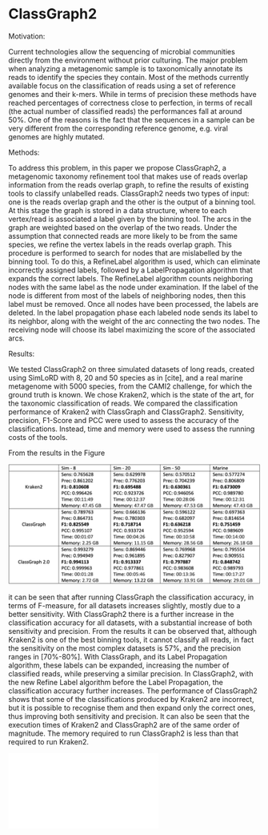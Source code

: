 # ClassGraph2

Motivation:

Current technologies allow the sequencing of microbial communities directly from the environment without prior culturing. The major problem
when analyzing a metagenomic sample is to taxonomically annotate its reads
to identify the species they contain. Most of the methods currently available
focus on the classification of reads using a set of reference genomes and their
k-mers. While in terms of precision these methods have reached percentages of
correctness close to perfection, in terms of recall (the actual number of classified
reads) the performances fall at around 50%. One of the reasons is the fact that
the sequences in a sample can be very different from the corresponding reference
genome, e.g. viral genomes are highly mutated.


Methods:

To address this problem, in this paper we propose ClassGraph2,
a metagenomic taxonomy refinement tool that makes use of reads overlap information from the reads overlap graph, to refine the results of existing tools to classify unlabelled reads. ClassGraph2 needs two types of input: one is the
reads overlap graph and the other is the output of a binning tool. At this stage
the graph is stored in a data structure, where to each vertex/read is associated
a label given by the binning tool. The arcs in the graph are weighted based
on the overlap of the two reads. Under the assumption that connected reads
are more likely to be from the same species, we refine the vertex labels in the
reads overlap graph. This procedure is performed to search for nodes that are
mislabelled by the binning tool. To do this, a RefineLabel algorithm is used,
which can eliminate incorrectly assigned labels, followed by a LabelPropagation
algorithm that expands the correct labels. The RefineLabel algorithm counts
neighboring nodes with the same label as the node under examination. If the
label of the node is different from most of the labels of neighboring nodes, then
this label must be removed. Once all nodes have been processed, the labels are
deleted. In the label propagation phase each labeled node sends its label to
its neighbor, along with the weight of the arc connecting the two nodes. The
receiving node will choose its label maximizing the score of the associated arcs.


Results:

We tested ClassGraph2 on three simulated datasets of long reads,
created using SimLoRD with 8, 20 and 50 species as in [cite], and a real marine metagenome with 5000 species, from the CAMI2 challenge, for which the
ground truth is known. We chose Kraken2, which is the state of the art, for the
taxonomic classification of reads. We compared the classification performance
of Kraken2 with ClassGraph and ClassGraph2. Sensitivity, precision, F1-Score
and PCC were used to assess the accuracy of the classifications. Instead, time
and memory were used to assess the running costs of the tools.

From the results in the Figure

<p align="center">
  <img src="Images/ClassGraph2.png" width="600" title="ClassGraph2 Results" alt="ClassGraph Results">
</p>

it can be seen that after running ClassGraph the classification accuracy, in terms of F-measure, for all datasets increases slightly, mostly due to a better sensitivity. With ClassGraph2 there is a further increase in the classification accuracy for all datasets, with a substantial
increase of both sensitivity and precision. From the results it can be observed
that, although Kraken2 is one of the best binning tools, it cannot classify all
reads, in fact the sensitivity on the most complex datasets is 57%, and the
precision ranges in [70%-80%]. With ClassGraph, and its Label Propagation algorithm, these labels can be expanded, increasing the number of classified reads,
while preserving a similar precision. In ClassGraph2, with the new Refine Label
algorithm before the Label Propagation, the classification accuracy further increases. The performance of ClassGraph2 shows that some of the classifications
produced by Kraken2 are incorrect, but it is possible to recognise them and then
expand only the correct ones, thus improving both sensitivity and precision. It
can also be seen that the execution times of Kraken2 and ClassGraph2 are of
the same order of magnitude. The memory required to run ClassGraph2 is less
than that required to run Kraken2.

<embed src="Supplementary_information_BITS_ClassGraph2.pdf" type="application/pdf">
